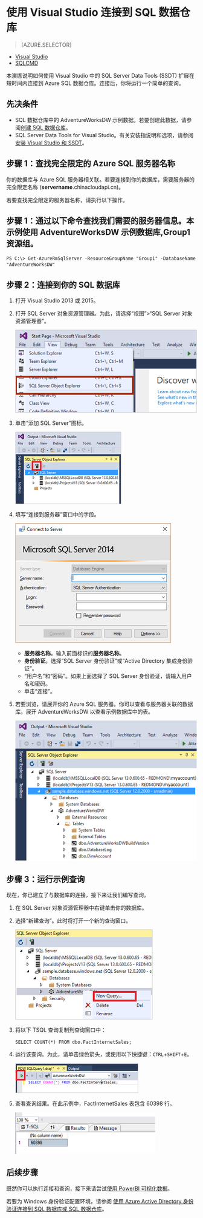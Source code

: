 <properties
   pageTitle="使用 Visual Studio 连接到 SQL 数据仓库 | Azure"
   description="开始连接到 SQL 数据仓库并运行一些查询。"
   services="sql-data-warehouse"
   documentationCenter="NA"
   authors="sonyam"
   manager="barbkess"
   editor=""/>

<tags
   ms.service="sql-data-warehouse"
   ms.date="05/13/2016"
   wacn.date="05/30/2016"/>

# 使用 Visual Studio 连接到 SQL 数据仓库

> [AZURE.SELECTOR]
- [Visual Studio](/documentation/articles/sql-data-warehouse-get-started-connect)
- [SQLCMD](/documentation/articles/sql-data-warehouse-get-started-connect-sqlcmd)

本演练说明如何使用 Visual Studio 中的 SQL Server Data Tools (SSDT) 扩展在短时间内连接到 Azure SQL 数据仓库。连接后，你将运行一个简单的查询。

## 先决条件

+ SQL 数据仓库中的 AdventureWorksDW 示例数据。若要创建此数据，请参阅[创建 SQL 数据仓库][]。
+ SQL Server Data Tools for Visual Studio。有关安装指说明和选项，请参阅[安装 Visual Studio 和 SSDT][]。

## 步骤 1：查找完全限定的 Azure SQL 服务器名称

你的数据库与 Azure SQL 服务器相关联。若要连接到你的数据库，需要服务器的完全限定名称 (**servername**.chinacloudapi.cn)。

若要查找完全限定的服务器名称，请执行以下操作。

## 步骤 1：通过以下命令查找我们需要的服务器信息。本示例使用 AdventureWorksDW 示例数据库,Group1 资源组。
 
	PS C:\> Get-AzureRmSqlServer -ResourceGroupName "Group1" -DatabaseName "AdventureWorksDW"  

## 步骤 2：连接到你的 SQL 数据库

1. 打开 Visual Studio 2013 或 2015。
2. 打开 SQL Server 对象资源管理器。为此，请选择“视图”>“SQL Server 对象资源管理器”。

    ![SQL Server 对象资源管理器][2]

3. 单击“添加 SQL Server”图标。

    ![添加 SQL 服务器][3]

4. 填写“连接到服务器”窗口中的字段。

    ![连接到服务器][4]

    - **服务器名称**。输入前面标识的**服务器名称**。
    - **身份验证**。选择“SQL Server 身份验证”或“Active Directory 集成身份验证”。
    - “用户名”和“密码”。如果上面选择了 SQL Server 身份验证，请输入用户名和密码。
    - 单击“连接”。

5. 若要浏览，请展开你的 Azure SQL 服务器。你可以查看与服务器关联的数据库。展开 AdventureWorksDW 以查看示例数据库中的表。

    ![浏览 AdventureWorksDW][5]

## 步骤 3：运行示例查询

现在，你已建立了与数据库的连接，接下来让我们编写查询。

1. 在 SQL Server 对象资源管理器中右键单击你的数据库。

2. 选择“新建查询”。此时将打开一个新的查询窗口。

    ![新建查询][6]

3. 将以下 TSQL 查询复制到查询窗口中：

	```
	SELECT COUNT(*) FROM dbo.FactInternetSales;
	```

4. 运行该查询。为此，请单击绿色箭头，或使用以下快捷键：`CTRL`+`SHIFT`+`E`。

    ![运行查询][7]

5. 查看查询结果。在此示例中，FactInternetSales 表包含 60398 行。

    ![查询结果][8]

## 后续步骤

既然你可以执行连接和查询，接下来请尝试[使用 PowerBI 可视化数据][]。

若要为 Windows 身份验证配置环境，请参阅 [使用 Azure Active Directory 身份验证连接到 SQL 数据库或 SQL 数据仓库][]。

<!--Arcticles-->
[创建 SQL 数据仓库]: /documentation/articles/sql-data-warehouse-get-started-provision
[安装 Visual Studio 和 SSDT]: /documentation/articles/sql-data-warehouse-install-visual-studio
[使用 Azure Active Directory 身份验证连接到 SQL 数据库或 SQL 数据仓库]: /documentation/articles/sql-database/sql-database-aad-authentication
[使用 PowerBI 可视化数据]: /documentation/articles/sql-data-warehouse-get-started-visualize-with-power-bi

<!--Other-->
[Azure 经典门户]: https://manage.windowsazure.cn

<!--Image references-->

[1]: ./media/sql-data-warehouse-get-started-connect/get-server-name.png
[2]: ./media/sql-data-warehouse-get-started-connect/open-ssdt.png
[3]: ./media/sql-data-warehouse-get-started-connect/add-server.png
[4]: ./media/sql-data-warehouse-get-started-connect/connection-dialog.png
[5]: ./media/sql-data-warehouse-get-started-connect/explore-sample.png
[6]: ./media/sql-data-warehouse-get-started-connect/new-query2.png
[7]: ./media/sql-data-warehouse-get-started-connect/run-query.png
[8]: ./media/sql-data-warehouse-get-started-connect/query-results.png
<!---HONumber=Mooncake_0523_2016-->